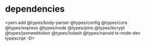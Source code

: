 # dependencies


<yarn add express zod config cors express mongoose pino pino-pretty dayjs bcrypt jsonwebtoken lodash nanoid>

<yarn add @types/body-parser @types/config @types/cors @types/express @types/node @types/pino @types/bcrypt @types/jsonwebtoken @types/lodash @types/nanoid ts-node-dev typescript -D>
